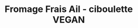 ---
auteur: 'ça vaut le détour '
categories:
- Tartinade
check: Non
checkAlwaysOk: true
checkfor: 4
cuisson: Non
draft: false
ingredients:
  autres:
  - quantite: 0.6
    title: Eau
    unit: litre
  epices:
  - quantite: 4
    title: Ciboulette
    unit: bottes
  legumes:
  - quantite: 2
    title: Ail
    unit: gousse·s
  lof:
  - quantite: 1
    title: huile de colza
    unit: litre
  sec: []
  sucres:
  - quantite: 0.15
    title: Jus de citron
    unit: litre
layout: recettes
plate: 50
preparation: "\n\nAjouter un peu plus de la moitié de chaque ingrédient (sauf la ciboulette),\
  \ et mixer correctement. Goutter, et rajouter chaque ingrédient petit à petit pour\
  \ qu'il y ait le bon dosage d'ail, de gras, d'acidité, et la bonne texture avec\
  \ l'eau. Saler au gout.\n\nPossible 2 J avant\n\n \n\nLaver et ciseler finement\
  \ la ciboulette. La mélanger au fromage.\n\nObligatoirement au dernier moment"
preparation24h: 'Faire tremper les graines de tournesol dans de l''eau tiède pendant
  12 heures. Puis égoutter, rincer, et placer dans le bol d''un blender ou dans un
  récipient pour utiliser le mixeur plongeant.


  Possible 2 J avant'
publishDate: 2024-03-26 18:42:55.847000+00:00
regime:
- vegan
- sans-gluten
- sans-lactose
temperature: Froid
title: Fromage Frais Ail - ciboulette VEGAN
type: entree
---